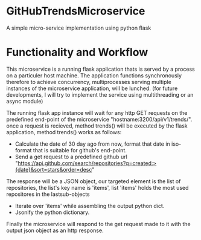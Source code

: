 # GitHubTrendsMicroservice
A simple micro-service implementation using python flask


# Functionality and Workflow

This microservice is a running flask application thats is served by a process on a particuler host machine. The application functions synchronously therefore to achieve concurrency, multiprocesses serving multiple instances of the microservice application, will be lunched. (for future developments, I will try to implement the service using multithreading or an async module)

The running flask app instance will wait for any http GET requests on the predefined end-point of the microservice "hostname:3200/api/v1/trends/".
once a request is recieved, method trends() will be executed by the flask application, method trends() works as follows:
  
  - Calculate the date of 30 day ago from now, format that date in iso-format that is suitable for github's end-point.
  - Send a get request to a predefined github url "https://api.github.com/search/repositories?q=created:>{date}&sort=stars&order=desc"
 
The response will be a JSON object, our targeted element is the list of repositories, the list's key name is 'items', list 'items' holds the most used repositores in the lastsub-objects
  - Iterate over 'items' while assembling the output python dict.
  - Jsonify the python dictionary.

Finally the microservice will respond to the get request made to it with the output json object as an http response. 
